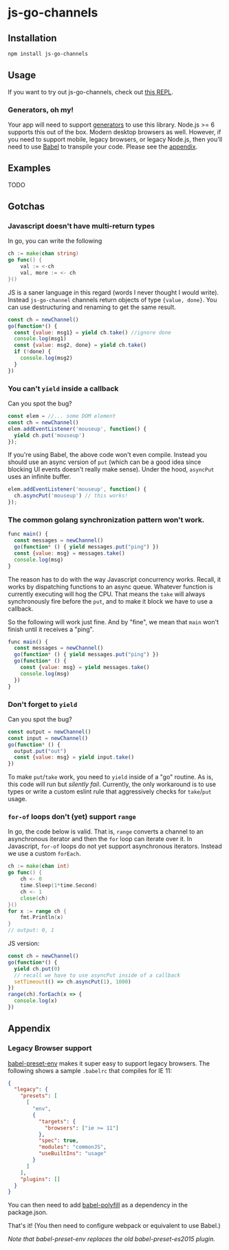 # js-go-channels

## Installation

``` bash
npm install js-go-channels
```

## Usage
If you want to try out js-go-channels, check
out [this REPL](https://repl.it/LooH/16).

### Generators, oh my!
Your app will need to
support
[generators](https://developer.mozilla.org/en-US/docs/Web/JavaScript/Guide/Iterators_and_Generators) to
use this library. Node.js >= 6 supports this out of the box. Modern
desktop browsers as well. However, if you need to support mobile,
legacy browsers, or legacy Node.js, then you'll need to
use [Babel](https://babeljs.io/) to transpile your code. Please see
the [appendix](#appendix).

## Examples

TODO


## Gotchas

### Javascript doesn't have multi-return types

In go, you can write the following

``` go
ch := make(chan string)
go func() {
	val := <-ch
	val, more := <- ch
}()

```

JS is a saner language in this regard (words I never thought I would
write). Instead `js-go-channel` channels return objects of type
`{value, done}`. You can use destructuring and renaming to get the
same result.

```javascript
const ch = newChannel()
go(function*() {
  const {value: msg1} = yield ch.take() //ignore done
  console.log(msg1)
  const {value: msg2, done} = yield ch.take()
  if (!done) {
    console.log(msg2)
  }
})

```

### You can't `yield` inside a callback

Can you spot the bug?

``` js
const elem = //... some DOM element
const ch = newChannel()
elem.addEventListener('mouseup', function() {
  yield ch.put('mouseup')
});
```

If you're using Babel, the above code won't even compile. Instead you
should use an async version of `put` (which can be a good idea since
blocking UI events doesn't really make sense). Under the hood,
`asyncPut` uses an infinite buffer.

``` js
elem.addEventListener('mouseup', function() {
  ch.asyncPut('mouseup') // this works!
});

```

### The common golang synchronization pattern won't work.

```js
func main() {
  const messages = newChannel()
  go(function* () { yield messages.put("ping") })
  const {value: msg} = messages.take()
  console.log(msg)
}
```

The reason has to do with the way Javascript concurrency
works. Recall, it works by dispatching functions to an async
queue. Whatever function is currently executing will hog the CPU.
That means the `take` will always synchronously fire before the `put`,
and to make it block we have to use a callback.

So the following will work just fine. And by "fine", we mean that
`main` won't finish until it receives a "ping".

``` js
func main() {
  const messages = newChannel()
  go(function* () { yield messages.put("ping") })
  go(function* () {
    const {value: msg} = yield messages.take() 
    console.log(msg)
  })
}

```

### Don't forget to `yield`

Can you spot the bug?

```js
const output = newChannel()
const input = newChannel()
go(function* () { 
  output.put("out")
  const {value: msg} = yield input.take()
})
``` 

To make `put`/`take` work, you need to `yield` inside of a "go"
routine. As is, this code will run but *silently fail*. Currently, the
only workaround is to use types or write a custom eslint rule that
aggressively checks for `take`/`put` usage.

### `for-of` loops don't (yet) support `range`
In go, the code below is valid. That is, `range` converts a channel to
an asynchronous iterator and then the `for` loop can iterate over
it. In Javascript, `for-of` loops do not yet support asynchronous
iterators. Instead we use a custom `forEach`.

``` go
ch := make(chan int)
go func() {
	ch <- 0
	time.Sleep(1*time.Second)
	ch <- 1
	close(ch)
}()
for x := range ch {
	fmt.Println(x)
}
// output: 0, 1
```

JS version:

``` js
const ch = newChannel()
go(function*() {
  yield ch.put(0)
  // recall we have to use asyncPut inside of a callback
  setTimeout(() => ch.asyncPut(1), 1000) 
})
range(ch).forEach(x => {
  console.log(x)
})
```

## <a name="appendix"></a> Appendix
### Legacy Browser support
[babel-preset-env](https://github.com/babel/babel-preset-env) makes it
super easy to support legacy browsers. The following shows a sample
`.babelrc` that compiles for IE 11:

``` json
{
  "legacy": {
    "presets": [
      [
        "env",
        {
          "targets": {
            "browsers": ["ie >= 11"]
          },
          "spec": true,
          "modules": "commonJS",
          "useBuiltIns": "usage"
        }
      ]
    ],
    "plugins": []
  }
}
```

You can then need to
add [babel-polyfill](https://babeljs.io/docs/usage/polyfill/) as a
dependency in the package.json. 

That's it! (You then need to configure webpack or equivalent to use Babel.)

*Note that babel-preset-env replaces the old babel-preset-es2015
plugin.*
